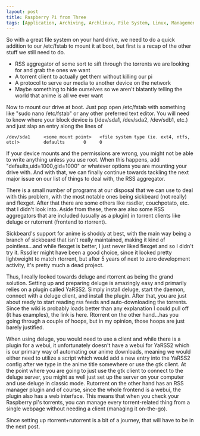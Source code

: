 ```yaml
---
layout: post
title: Raspberry Pi from Three
tags: [Application, Archiving, Archlinux, File System, Linux, Management, Raspberry Pi, Setup, Torrent]
---
```


So with a great file system on your hard drive, we need to do a quick addition to our /etc/fstab to mount it at boot, but first is a recap of the other stuff we still need to do.

- RSS aggregator of some sort to sift through the torrents we are looking for and grab the ones we want
- A torrent client to actually get them without killing our pi
- A protocol to serve our media to another device on the network
- Maybe something to hide ourselves so we aren't blatantly telling the world that anime is all we ever want

Now to mount our drive at boot. Just pop open /etc/fstab with something like "sudo nano /etc/fstab" or any other preferred text editor. You will need to know where your block device is (/dev/sda1, /dev/sda2, /dev/sdb1, etc.) and just slap an entry along the lines of 

    /dev/sda1     <some mount point>   <file system type (ie. ext4, ntfs, etc)>         defaults       0     0

If your device mounts and the permissions are wrong, you might not be able to write anything unless you use root. When this happens, add "defaults,uid=1000,gid=1000" or whatever options you are mounting your drive with. And with that, we can finally continue towards tackling the next major issue on our list of things to deal with, the RSS aggregator.

There is a small number of programs at our disposal that we can use to deal with this problem, with the most notable ones being sickbeard (not really) and flexget. After that there are some others like rssdler, couchpotato, etc. that I didn't look into. Aside from these, there are also some RSS aggregators that are included (usually as a plugin) in torrent clients like deluge or rutorrent (frontend to rtorrent).

Sickbeard's support for anime is shoddy at best, with the main way being a branch of sickbeard that isn't really maintained, making it kind of pointless...and while flexget is better, I just never liked flexget and so I didn't try it. Rssdler might have been a good choice, since it looked pretty lightweight to match rtorrent, but after 5 years of next to zero development activity, it's pretty much a dead project.

Thus, I really looked towards deluge and rtorrent as being the grand solution. Setting up and preparing deluge is amazingly easy and primarily relies on a plugin called YaRSS2. Simply install deluge, start the daemon, connect with a deluge client, and install the plugin. After that, you are just about ready to start reading rss feeds and auto-downloading the torrents. Since the wiki is probably loads better than any explanation I could pull off (it has examples), the link is here. Rtorrent on the other hand...has you going through a couple of hoops, but in my opinion, those hoops are just barely justified.

When using deluge, you would need to use a client and while there is a plugin for a webui, it unfortunately doesn't have a webui for YaRSS2 which is our primary way of automating our anime downloads, meaning we would either need to utilize a script which would add a new entry into the YaRSS2 config after we type in the anime title somewhere or use the gtk client. At the point where you are going to just use the gtk client to connect to the deluge server, you might as well just set up the server on your computer and use deluge in classic mode. Rutorrent on the other hand has an RSS manager plugin and of course, since the whole frontend is a webui, the plugin also has a web interface. This means that when you check your Raspberry pi's torrents, you can manage every torrent-related thing from a single webpage without needing a client (managing it on-the-go).

Since setting up rtorrent+rutorrent is a bit of a journey, that will have to be in the next post.
